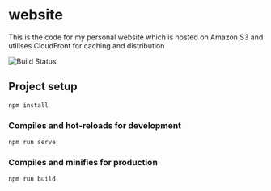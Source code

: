 # website

This is the code for my personal website which is hosted on Amazon S3 and utilises CloudFront for caching and distribution

![Build Status](https://travis-ci.com/etopiei/website.svg?token=kpc4ax9EroRr6c3UyzRt&branch=master)

## Project setup
```
npm install
```

### Compiles and hot-reloads for development
```
npm run serve
```

### Compiles and minifies for production
```
npm run build
```